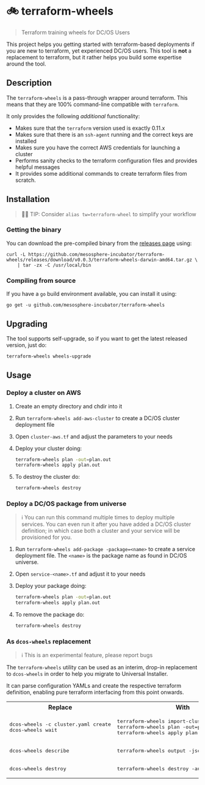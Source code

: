 # 🚲 terraform-wheels

> Terraform training wheels for DC/OS Users

This project helps you getting started with terraform-based deployments if you are new to terraform, yet experienced DC/OS users. This tool is **not** a replacement to terraform, but it rather helps you build some expertise around the tool.

## Description

The `terraform-wheels` is a pass-through  wrapper around terraform. This means that they are 100% command-line compatible with `terraform`.

It only provides the following _additional_ functionality:

* Makes sure that the `terraform` version used is exactly 0.11.x
* Makes sure that there is an `ssh-agent` running and the correct keys are installed
* Makes sure you have the correct AWS credentials for launching a cluster
* Performs sanity checks to the terraform configuration files and provides helpful messages
* It provides some additional commands to create terraform files from scratch.

## Installation

> 💁‍♂️ TIP: Consider `alias tw=terraform-wheel` to simplify your workflow

### Getting the binary

You can download the pre-compiled binary from the [releases page](https://github.com/mesosphere-incubator/terraform-wheels/releases) using:

```
curl -L https://github.com/mesosphere-incubator/terraform-wheels/releases/download/v0.0.3/terraform-wheels-darwin-amd64.tar.gz \
    | tar -zx -C /usr/local/bin
```

### Compiling from source

If you have a `go` build environment available, you can install it using:

```
go get -u github.com/mesosphere-incubator/terraform-wheels
```

## Upgrading

The tool supports self-upgrade, so if you want to get the latest released version, just do:

```sh
terraform-wheels wheels-upgrade
```

## Usage

### Deploy a cluster on AWS

1. Create an empty directory and chdir into it
2. Run `terraform-wheels add-aws-cluster` to create a DC/OS cluster deployment file
3. Open `cluster-aws.tf` and adjust the parameters to your needs
4. Deploy your cluster doing:
    ```sh
    terraform-wheels plan -out=plan.out
    terraform-wheels apply plan.out
    ```

5. To destroy the cluster do:
    ```sh
    terraform-wheels destroy
    ```

### Deploy a DC/OS package from universe

> ℹ️ You can run this command multiple times to deploy multiple services.
> You can even run it after you have added a DC/OS cluster definition; in
> which case both a cluster and your service will be provisioned for you.

1. Run `terraform-wheels add-package -package=<name>` to create a service deployment file. The `<name>` is the package name as found in DC/OS universe. 
2. Open `service-<name>.tf` and adjust it to your needs 
3. Deploy your package doing:
    ```sh
    terraform-wheels plan -out=plan.out
    terraform-wheels apply plan.out
    ```

4. To remove the package do:
    ```sh
    terraform-wheels destroy
    ```

### As `dcos-wheels` replacement

> ℹ️ This is an experimental feature, please report bugs

The `terraform-wheels` utility can be used as an interim, drop-in replacement to `dcos-wheels` in order to help you migrate to Universal Installer.

It can parse configuration YAMLs and create the respective terraform definition, enabling pure terraform interfacing from this point onwards.

<table>
    <tr>
        <th>
            Replace
        </th>
        <th>
            With
        </th>
    </tr>
    <tr>
        <td>
            <pre>dcos-wheels -c cluster.yaml create
dcos-wheels wait</pre>
        </td>
        <td>
            <pre>terraform-wheels import-cluster cluster.yaml
terraform-wheels plan -out=plan.out
terraform-wheels apply plan.out</pre>
        </td>
    </tr>
    <tr>
        <td>
            <pre>dcos-wheels describe</pre>
        </td>
        <td>
            <pre>terraform-wheels output -json</pre>
        </td>
    </tr>
    <tr>
        <td>
            <pre>dcos-wheels destroy</pre>
        </td>
        <td>
            <pre>terraform-wheels destroy -auto-approve </pre>
        </td>
    </tr>
</table>
